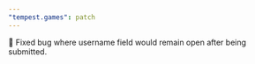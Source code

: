 ```yaml
---
"tempest.games": patch
---
```


🐛 Fixed bug where username field would remain open after being submitted.
